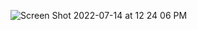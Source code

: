 ![Screen Shot 2022-07-14 at 12 24 06 PM](https://user-images.githubusercontent.com/69357545/179049849-b5deacb9-ecab-4030-b90a-06614980fb96.png)



